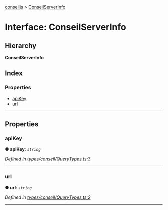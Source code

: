 [conseiljs](../README.md) > [ConseilServerInfo](../interfaces/conseilserverinfo.md)

# Interface: ConseilServerInfo

## Hierarchy

**ConseilServerInfo**

## Index

### Properties

* [apiKey](conseilserverinfo.md#apikey)
* [url](conseilserverinfo.md#url)

---

## Properties

<a id="apikey"></a>

###  apiKey

**● apiKey**: *`string`*

*Defined in [types/conseil/QueryTypes.ts:3](https://github.com/Cryptonomic/ConseilJS/blob/9065a8e/src/types/conseil/QueryTypes.ts#L3)*

___
<a id="url"></a>

###  url

**● url**: *`string`*

*Defined in [types/conseil/QueryTypes.ts:2](https://github.com/Cryptonomic/ConseilJS/blob/9065a8e/src/types/conseil/QueryTypes.ts#L2)*

___

